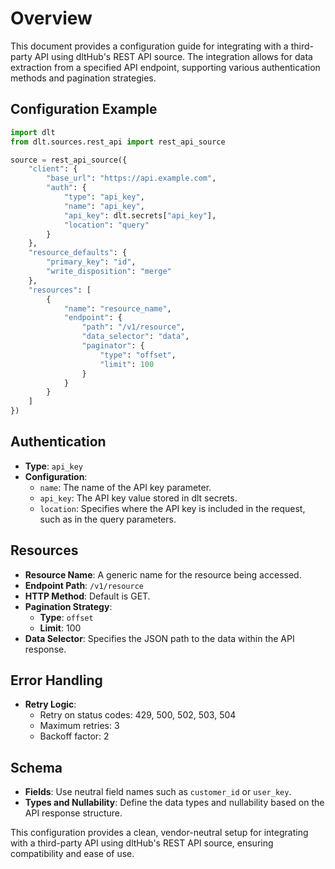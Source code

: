 # Overview

This document provides a configuration guide for integrating with a third-party API using dltHub's REST API source. The integration allows for data extraction from a specified API endpoint, supporting various authentication methods and pagination strategies.

## Configuration Example

```python
import dlt
from dlt.sources.rest_api import rest_api_source

source = rest_api_source({
    "client": {
        "base_url": "https://api.example.com",
        "auth": {
            "type": "api_key",
            "name": "api_key",
            "api_key": dlt.secrets["api_key"],
            "location": "query"
        }
    },
    "resource_defaults": {
        "primary_key": "id",
        "write_disposition": "merge"
    },
    "resources": [
        {
            "name": "resource_name",
            "endpoint": {
                "path": "/v1/resource",
                "data_selector": "data",
                "paginator": {
                    "type": "offset",
                    "limit": 100
                }
            }
        }
    ]
})
```

## Authentication

- **Type**: `api_key`
- **Configuration**: 
  - `name`: The name of the API key parameter.
  - `api_key`: The API key value stored in dlt secrets.
  - `location`: Specifies where the API key is included in the request, such as in the query parameters.

## Resources

- **Resource Name**: A generic name for the resource being accessed.
- **Endpoint Path**: `/v1/resource`
- **HTTP Method**: Default is GET.
- **Pagination Strategy**: 
  - **Type**: `offset`
  - **Limit**: 100
- **Data Selector**: Specifies the JSON path to the data within the API response.

## Error Handling

- **Retry Logic**: 
  - Retry on status codes: 429, 500, 502, 503, 504
  - Maximum retries: 3
  - Backoff factor: 2

## Schema

- **Fields**: Use neutral field names such as `customer_id` or `user_key`.
- **Types and Nullability**: Define the data types and nullability based on the API response structure.

This configuration provides a clean, vendor-neutral setup for integrating with a third-party API using dltHub's REST API source, ensuring compatibility and ease of use.
